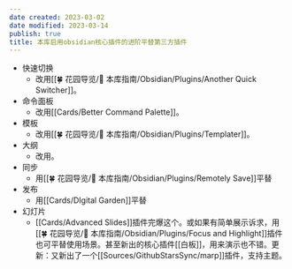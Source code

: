 ```yaml
---
date created: 2023-03-02
date modified: 2023-03-14
publish: true
title: 本库启用obsidian核心插件的进阶平替第三方插件
---
```

- 快速切换
	- 改用[[🍀 花园导览/🧰 本库指南/Obsidian/Plugins/Another Quick Switcher]]。
- 命令面板
	- 改用[[Cards/Better Command Palette]]。
- 模板
	- 改用[[🍀 花园导览/🧰 本库指南/Obsidian/Plugins/Templater]]。
- 大纲
	- 改用。
- 同步
	- 用[[🍀 花园导览/🧰 本库指南/Obsidian/Plugins/Remotely Save]]平替
- 发布
	- 用[[Cards/DIgital Garden]]平替
- 幻灯片
	- [[Cards/Advanced Slides]]插件完爆这个。或如果有简单展示诉求，用[[🍀 花园导览/🧰 本库指南/Obsidian/Plugins/Focus and Highlight]]插件也可平替使用场景。甚至新出的核心插件[[白板]]，用来演示也不错。更新：又新出了一个[[Sources/GithubStarsSync/marp]]插件，支持主题。